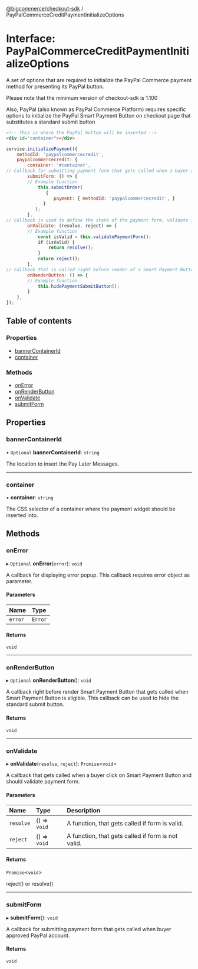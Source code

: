 [@bigcommerce/checkout-sdk](../README.md) / PayPalCommerceCreditPaymentInitializeOptions

# Interface: PayPalCommerceCreditPaymentInitializeOptions

A set of options that are required to initialize the PayPal Commerce payment
method for presenting its PayPal button.

Please note that the minimum version of checkout-sdk is 1.100

Also, PayPal (also known as PayPal Commerce Platform) requires specific options to initialize the PayPal Smart Payment Button on checkout page that substitutes a standard submit button
```html
<!-- This is where the PayPal button will be inserted -->
<div id="container"></div>
```

```js
service.initializePayment({
    methodId: 'paypalcommercecredit',
    paypalcommercecredit: {
        container: '#container',
// Callback for submitting payment form that gets called when a buyer approves PayPal payment
        submitForm: () => {
        // Example function
            this.submitOrder(
               {
                  payment: { methodId: 'paypalcommercecredit', }
              }
           );
        },
// Callback is used to define the state of the payment form, validate if it is applicable for submit.
        onValidate: (resolve, reject) => {
        // Example function
            const isValid = this.validatePaymentForm();
            if (isValid) {
                return resolve();
            }
            return reject();
        },
// Callback that is called right before render of a Smart Payment Button. It gets called when a buyer is eligible for use of the particular PayPal method. This callback can be used to hide the standard submit button.
        onRenderButton: () => {
        // Example function
            this.hidePaymentSubmitButton();
        }
    },
});
```

## Table of contents

### Properties

- [bannerContainerId](PayPalCommerceCreditPaymentInitializeOptions.md#bannercontainerid)
- [container](PayPalCommerceCreditPaymentInitializeOptions.md#container)

### Methods

- [onError](PayPalCommerceCreditPaymentInitializeOptions.md#onerror)
- [onRenderButton](PayPalCommerceCreditPaymentInitializeOptions.md#onrenderbutton)
- [onValidate](PayPalCommerceCreditPaymentInitializeOptions.md#onvalidate)
- [submitForm](PayPalCommerceCreditPaymentInitializeOptions.md#submitform)

## Properties

### bannerContainerId

• `Optional` **bannerContainerId**: `string`

The location to insert the Pay Later Messages.

___

### container

• **container**: `string`

The CSS selector of a container where the payment widget should be inserted into.

## Methods

### onError

▸ `Optional` **onError**(`error`): `void`

A callback for displaying error popup. This callback requires error object as parameter.

#### Parameters

| Name | Type |
| :------ | :------ |
| `error` | `Error` |

#### Returns

`void`

___

### onRenderButton

▸ `Optional` **onRenderButton**(): `void`

A callback right before render Smart Payment Button that gets called when
Smart Payment Button is eligible. This callback can be used to hide the standard submit button.

#### Returns

`void`

___

### onValidate

▸ **onValidate**(`resolve`, `reject`): `Promise`<`void`\>

A callback that gets called when a buyer click on Smart Payment Button
and should validate payment form.

#### Parameters

| Name | Type | Description |
| :------ | :------ | :------ |
| `resolve` | () => `void` | A function, that gets called if form is valid. |
| `reject` | () => `void` | A function, that gets called if form is not valid. |

#### Returns

`Promise`<`void`\>

reject() or resolve()

___

### submitForm

▸ **submitForm**(): `void`

A callback for submitting payment form that gets called
when buyer approved PayPal account.

#### Returns

`void`
